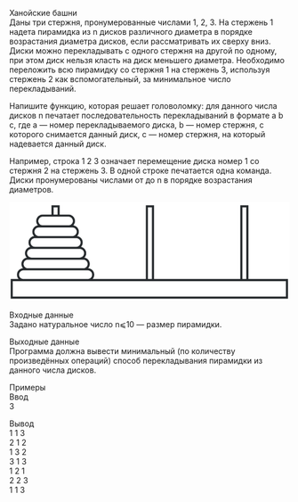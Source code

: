 Ханойские башни  
Даны три стержня, пронумерованные числами 1, 2, 3. На стержень 1 надета пирамидка из n дисков различного диаметра в порядке возрастания диаметра дисков, если рассматривать их сверху вниз. Диски можно перекладывать с одного стержня на другой по одному, при этом диск нельзя класть на диск меньшего диаметра. Необходимо переложить всю пирамидку со стержня 1 на стержень 3, используя стержень 2 как вспомогательный, за минимальное число перекладываний.

Напишите функцию, которая решает головоломку: для данного числа дисков n печатает последовательность перекладываний в формате a b c, где a — номер перекладываемого диска, b — номер стержня, с которого снимается данный диск, c — номер стержня, на который надевается данный диск.

Например, строка 1 2 3 означает перемещение диска номер 1 со стержня 2 на стержень 3. В одной строке печатается одна команда. Диски пронумерованы числами от до n в порядке возрастания диаметров.

![alt-текст](pic.png "Picture")

Входные данные  
Задано натуральное число n⩽10 — размер пирамидки.

Выходные данные  
Программа должна вывести минимальный (по количеству произведённых операций) способ перекладывания пирамидки из данного числа дисков.

Примеры  
Ввод  
3

Вывод  
1 1 3  
2 1 2  
1 3 2  
3 1 3  
1 2 1  
2 2 3  
1 1 3
